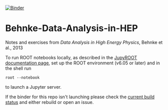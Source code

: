 [![Binder](http://mybinder.org/badge.svg)](http://mybinder.org/repo/matthewfeickert/Behnke-Data-Analysis-in-HEP)
# Behnke-Data-Analysis-in-HEP
Notes and exercises from *Data Analysis in High Energy Physics*, Behnke et al., 2013

To run ROOT notebooks locally, as described in the [JupyROOT documentation page](https://github.com/root-mirror/root/tree/master/bindings/pyroot/JupyROOT "JupyROOT installation and use"), set up the ROOT environment (v6.05 or later) and in the shell run
```
root --notebook
```
to launch a Jupyter server.

If the binder for this repo isn't launching please check the [current build status](http://mybinder.org/status/matthewfeickert/Behnke-Data-Analysis-in-HEP) and either rebuild or open an issue.
